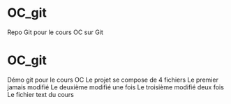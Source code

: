 # OC_git
Repo Git pour le cours OC sur Git
# OC_git
Démo git pour le cours OC
Le projet se compose de 4 fichiers 
Le premier jamais modifié
Le deuxième modifié une fois
Le troisième modifié deux fois
Le fichier text du cours